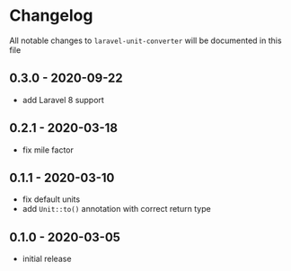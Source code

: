 # Changelog

All notable changes to `laravel-unit-converter` will be documented in this file

## 0.3.0 - 2020-09-22

- add Laravel 8 support

## 0.2.1 - 2020-03-18

- fix mile factor

## 0.1.1 - 2020-03-10

- fix default units
- add `Unit::to()` annotation with correct return type

## 0.1.0 - 2020-03-05

- initial release
